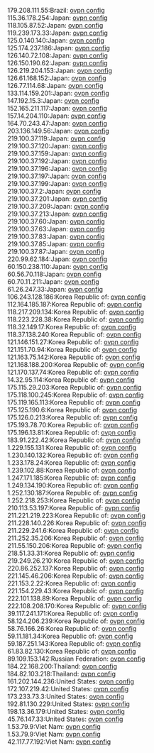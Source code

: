 179.208.111.55:Brazil: [ovpn config](vpn/179_208_111_55.ovpn)  
115.36.178.254:Japan: [ovpn config](vpn/115_36_178_254.ovpn)  
118.105.87.52:Japan: [ovpn config](vpn/118_105_87_52.ovpn)  
119.239.173.33:Japan: [ovpn config](vpn/119_239_173_33.ovpn)  
125.0.140.140:Japan: [ovpn config](vpn/125_0_140_140.ovpn)  
125.174.237.186:Japan: [ovpn config](vpn/125_174_237_186.ovpn)  
126.140.72.108:Japan: [ovpn config](vpn/126_140_72_108.ovpn)  
126.150.190.62:Japan: [ovpn config](vpn/126_150_190_62.ovpn)  
126.219.204.153:Japan: [ovpn config](vpn/126_219_204_153.ovpn)  
126.61.168.152:Japan: [ovpn config](vpn/126_61_168_152.ovpn)  
126.77.114.68:Japan: [ovpn config](vpn/126_77_114_68.ovpn)  
133.114.159.201:Japan: [ovpn config](vpn/133_114_159_201.ovpn)  
147.192.15.3:Japan: [ovpn config](vpn/147_192_15_3.ovpn)  
152.165.211.117:Japan: [ovpn config](vpn/152_165_211_117.ovpn)  
157.14.204.110:Japan: [ovpn config](vpn/157_14_204_110.ovpn)  
164.70.243.47:Japan: [ovpn config](vpn/164_70_243_47.ovpn)  
203.136.149.56:Japan: [ovpn config](vpn/203_136_149_56.ovpn)  
219.100.37.119:Japan: [ovpn config](vpn/219_100_37_119.ovpn)  
219.100.37.120:Japan: [ovpn config](vpn/219_100_37_120.ovpn)  
219.100.37.159:Japan: [ovpn config](vpn/219_100_37_159.ovpn)  
219.100.37.192:Japan: [ovpn config](vpn/219_100_37_192.ovpn)  
219.100.37.196:Japan: [ovpn config](vpn/219_100_37_196.ovpn)  
219.100.37.197:Japan: [ovpn config](vpn/219_100_37_197.ovpn)  
219.100.37.199:Japan: [ovpn config](vpn/219_100_37_199.ovpn)  
219.100.37.2:Japan: [ovpn config](vpn/219_100_37_2.ovpn)  
219.100.37.201:Japan: [ovpn config](vpn/219_100_37_201.ovpn)  
219.100.37.209:Japan: [ovpn config](vpn/219_100_37_209.ovpn)  
219.100.37.213:Japan: [ovpn config](vpn/219_100_37_213.ovpn)  
219.100.37.60:Japan: [ovpn config](vpn/219_100_37_60.ovpn)  
219.100.37.63:Japan: [ovpn config](vpn/219_100_37_63.ovpn)  
219.100.37.83:Japan: [ovpn config](vpn/219_100_37_83.ovpn)  
219.100.37.85:Japan: [ovpn config](vpn/219_100_37_85.ovpn)  
219.100.37.87:Japan: [ovpn config](vpn/219_100_37_87.ovpn)  
220.99.62.184:Japan: [ovpn config](vpn/220_99_62_184.ovpn)  
60.150.238.110:Japan: [ovpn config](vpn/60_150_238_110.ovpn)  
60.56.70.118:Japan: [ovpn config](vpn/60_56_70_118.ovpn)  
60.70.11.211:Japan: [ovpn config](vpn/60_70_11_211.ovpn)  
61.26.247.33:Japan: [ovpn config](vpn/61_26_247_33.ovpn)  
106.243.128.186:Korea Republic of: [ovpn config](vpn/106_243_128_186.ovpn)  
112.164.185.187:Korea Republic of: [ovpn config](vpn/112_164_185_187.ovpn)  
118.217.209.134:Korea Republic of: [ovpn config](vpn/118_217_209_134.ovpn)  
118.223.228.38:Korea Republic of: [ovpn config](vpn/118_223_228_38.ovpn)  
118.32.149.17:Korea Republic of: [ovpn config](vpn/118_32_149_17.ovpn)  
118.37.138.240:Korea Republic of: [ovpn config](vpn/118_37_138_240.ovpn)  
121.146.151.27:Korea Republic of: [ovpn config](vpn/121_146_151_27.ovpn)  
121.151.70.94:Korea Republic of: [ovpn config](vpn/121_151_70_94.ovpn)  
121.163.75.142:Korea Republic of: [ovpn config](vpn/121_163_75_142.ovpn)  
121.168.188.200:Korea Republic of: [ovpn config](vpn/121_168_188_200.ovpn)  
121.170.137.74:Korea Republic of: [ovpn config](vpn/121_170_137_74.ovpn)  
14.32.95.114:Korea Republic of: [ovpn config](vpn/14_32_95_114.ovpn)  
175.115.29.203:Korea Republic of: [ovpn config](vpn/175_115_29_203.ovpn)  
175.118.100.245:Korea Republic of: [ovpn config](vpn/175_118_100_245.ovpn)  
175.119.165.113:Korea Republic of: [ovpn config](vpn/175_119_165_113.ovpn)  
175.125.190.6:Korea Republic of: [ovpn config](vpn/175_125_190_6.ovpn)  
175.126.0.213:Korea Republic of: [ovpn config](vpn/175_126_0_213.ovpn)  
175.193.78.70:Korea Republic of: [ovpn config](vpn/175_193_78_70.ovpn)  
175.196.13.81:Korea Republic of: [ovpn config](vpn/175_196_13_81.ovpn)  
183.91.222.42:Korea Republic of: [ovpn config](vpn/183_91_222_42.ovpn)  
1.229.155.131:Korea Republic of: [ovpn config](vpn/1_229_155_131.ovpn)  
1.230.140.132:Korea Republic of: [ovpn config](vpn/1_230_140_132.ovpn)  
1.233.178.24:Korea Republic of: [ovpn config](vpn/1_233_178_24.ovpn)  
1.239.102.88:Korea Republic of: [ovpn config](vpn/1_239_102_88.ovpn)  
1.247.171.185:Korea Republic of: [ovpn config](vpn/1_247_171_185.ovpn)  
1.249.134.190:Korea Republic of: [ovpn config](vpn/1_249_134_190.ovpn)  
1.252.130.187:Korea Republic of: [ovpn config](vpn/1_252_130_187.ovpn)  
1.252.218.253:Korea Republic of: [ovpn config](vpn/1_252_218_253.ovpn)  
210.113.53.197:Korea Republic of: [ovpn config](vpn/210_113_53_197.ovpn)  
211.221.219.223:Korea Republic of: [ovpn config](vpn/211_221_219_223.ovpn)  
211.228.140.226:Korea Republic of: [ovpn config](vpn/211_228_140_226.ovpn)  
211.229.241.6:Korea Republic of: [ovpn config](vpn/211_229_241_6.ovpn)  
211.252.35.206:Korea Republic of: [ovpn config](vpn/211_252_35_206.ovpn)  
211.55.150.206:Korea Republic of: [ovpn config](vpn/211_55_150_206.ovpn)  
218.51.33.31:Korea Republic of: [ovpn config](vpn/218_51_33_31.ovpn)  
219.249.26.210:Korea Republic of: [ovpn config](vpn/219_249_26_210.ovpn)  
220.86.252.137:Korea Republic of: [ovpn config](vpn/220_86_252_137.ovpn)  
221.145.46.206:Korea Republic of: [ovpn config](vpn/221_145_46_206.ovpn)  
221.153.2.22:Korea Republic of: [ovpn config](vpn/221_153_2_22.ovpn)  
221.154.229.43:Korea Republic of: [ovpn config](vpn/221_154_229_43.ovpn)  
222.101.138.89:Korea Republic of: [ovpn config](vpn/222_101_138_89.ovpn)  
222.108.208.170:Korea Republic of: [ovpn config](vpn/222_108_208_170.ovpn)  
39.117.241.171:Korea Republic of: [ovpn config](vpn/39_117_241_171.ovpn)  
58.124.206.239:Korea Republic of: [ovpn config](vpn/58_124_206_239.ovpn)  
58.76.166.26:Korea Republic of: [ovpn config](vpn/58_76_166_26.ovpn)  
59.11.181.34:Korea Republic of: [ovpn config](vpn/59_11_181_34.ovpn)  
59.187.251.143:Korea Republic of: [ovpn config](vpn/59_187_251_143.ovpn)  
61.83.82.130:Korea Republic of: [ovpn config](vpn/61_83_82_130.ovpn)  
89.109.153.142:Russian Federation: [ovpn config](vpn/89_109_153_142.ovpn)  
184.22.168.200:Thailand: [ovpn config](vpn/184_22_168_200.ovpn)  
184.82.103.218:Thailand: [ovpn config](vpn/184_82_103_218.ovpn)  
161.202.144.236:United States: [ovpn config](vpn/161_202_144_236.ovpn)  
172.107.219.42:United States: [ovpn config](vpn/172_107_219_42.ovpn)  
173.233.73.3:United States: [ovpn config](vpn/173_233_73_3.ovpn)  
192.81.130.229:United States: [ovpn config](vpn/192_81_130_229.ovpn)  
198.13.36.179:United States: [ovpn config](vpn/198_13_36_179.ovpn)  
45.76.147.33:United States: [ovpn config](vpn/45_76_147_33.ovpn)  
1.53.79.9:Viet Nam: [ovpn config](vpn/1_53_79_9.ovpn)  
1.53.79.9:Viet Nam: [ovpn config](vpn/1_53_79_9.ovpn)  
42.117.77.192:Viet Nam: [ovpn config](vpn/42_117_77_192.ovpn)  
